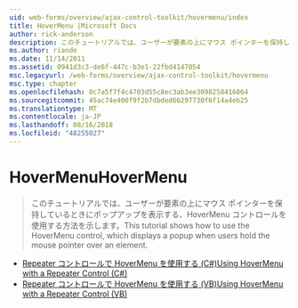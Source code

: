 ```yaml
---
uid: web-forms/overview/ajax-control-toolkit/hovermenu/index
title: HoverMenu |Microsoft Docs
author: rick-anderson
description: このチュートリアルでは、ユーザーが要素の上にマウス ポインターを保持しているときにポップアップを表示する、HoverMenu コントロールを使用する方法を示します。
ms.author: riande
ms.date: 11/14/2011
ms.assetid: 0941d3c3-de6f-447c-b3e1-22fbd4147054
msc.legacyurl: /web-forms/overview/ajax-control-toolkit/hovermenu
msc.type: chapter
ms.openlocfilehash: 0c7a5f7f4c4703d55c8ec3ab3ee3098258416864
ms.sourcegitcommit: 45ac74e400f9f2b7dbded66297730f6f14a4eb25
ms.translationtype: MT
ms.contentlocale: ja-JP
ms.lasthandoff: 08/16/2018
ms.locfileid: "48255027"
---
```

<a name="hovermenu"></a><span data-ttu-id="2a395-103">HoverMenu</span><span class="sxs-lookup"><span data-stu-id="2a395-103">HoverMenu</span></span>
====================
> <span data-ttu-id="2a395-104">このチュートリアルでは、ユーザーが要素の上にマウス ポインターを保持しているときにポップアップを表示する、HoverMenu コントロールを使用する方法を示します。</span><span class="sxs-lookup"><span data-stu-id="2a395-104">This tutorial shows how to use the HoverMenu control, which displays a popup when users hold the mouse pointer over an element.</span></span>


- [<span data-ttu-id="2a395-105">Repeater コントロールで HoverMenu を使用する (C#)</span><span class="sxs-lookup"><span data-stu-id="2a395-105">Using HoverMenu with a Repeater Control (C#)</span></span>](using-hovermenu-with-a-repeater-control-cs.md)
- [<span data-ttu-id="2a395-106">Repeater コントロールで HoverMenu を使用する (VB)</span><span class="sxs-lookup"><span data-stu-id="2a395-106">Using HoverMenu with a Repeater Control (VB)</span></span>](using-hovermenu-with-a-repeater-control-vb.md)
